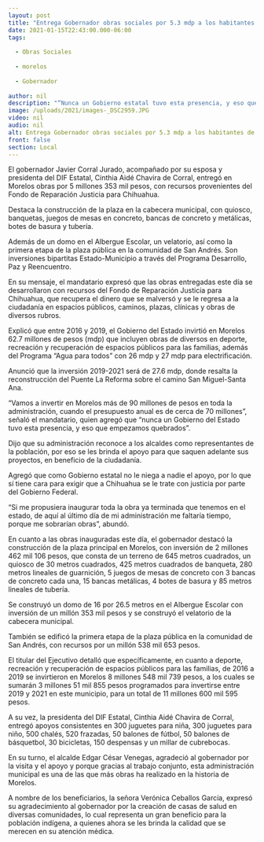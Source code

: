 ```yaml
---
layout: post
title: "Entrega Gobernador obras sociales por 5.3 mdp a los habitantes de Morelos"
date: 2021-01-15T22:43:00.000-06:00
tags:
  
  - Obras Sociales
  
  - morelos
  
  - Gobernador
  
author: nil
description: "“Nunca un Gobierno estatal tuvo esta presencia, y eso que empezamos quebrados. Vamos a invertir en Morelos más de 90 millones de pesos en toda la administración”: Javier Corral"
image: /uploads/2021/images-_DSC2959.JPG
video: nil
audio: nil
alt: Entrega Gobernador obras sociales por 5.3 mdp a los habitantes de Morelos
front: false
section: Local
---
```


El gobernador Javier Corral Jurado, acompañado por su esposa y presidenta del DIF Estatal, Cinthia Aidé Chavira de Corral, entregó en Morelos obras por 5 millones 353 mil pesos, con recursos provenientes del Fondo de Reparación Justicia para Chihuahua.

Destaca la construcción de la plaza en la cabecera municipal, con quiosco, banquetas, juegos de mesas en concreto, bancas de concreto y metálicas, botes de basura y tubería.

Además de un domo en el Albergue Escolar, un velatorio, así como la primera etapa de la plaza pública en la comunidad de San Andrés. Son inversiones bipartitas Estado-Municipio a través del Programa Desarrollo, Paz y Reencuentro.

En su mensaje, el mandatario expresó que las obras entregadas este día se desarrollaron con recursos del Fondo de Reparación Justicia para Chihuahua, que recupera el dinero que se malversó y se le regresa a la ciudadanía en espacios públicos, caminos, plazas, clínicas y obras de diversos rubros.

Explicó que entre 2016 y 2019, el Gobierno del Estado invirtió en Morelos 62.7 millones de pesos (mdp) que incluyen obras de diversos en deporte, recreación y recuperación de espacios públicos para las familias, además del Programa “Agua para todos” con 26 mdp y 27 mdp para electrificación.

Anunció que la inversión 2019-2021 será de 27.6 mdp, donde resalta la reconstrucción del Puente La Reforma sobre el camino San Miguel-Santa Ana.

“Vamos a invertir en Morelos más de 90 millones de pesos en toda la administración, cuando el presupuesto anual es de cerca de 70 millones”, señaló el mandatario, quien agregó que “nunca un Gobierno del Estado tuvo esta presencia, y eso que empezamos quebrados”.

Dijo que su administración reconoce a los alcaldes como representantes de la población, por eso se les brinda el apoyo para que saquen adelante sus proyectos, en beneficio de la ciudadanía.

Agregó que como Gobierno estatal no le niega a nadie el apoyo, por lo que sí tiene cara para exigir que a Chihuahua se le trate con justicia por parte del Gobierno Federal.

“Si me propusiera inaugurar toda la obra ya terminada que tenemos en el estado, de aquí al último día de mi administración me faltaría tiempo, porque me sobrarían obras”, abundó.

En cuanto a las obras inauguradas este día, el gobernador destacó la construcción de la plaza principal en Morelos, con inversión de 2 millones 462 mil 106 pesos, que consta de un terreno de 645 metros cuadrados, un quiosco de 30 metros cuadrados, 425 metros cuadrados de banqueta, 280 metros lineales de guarnición, 5 juegos de mesas de concreto con 3 bancas de concreto cada una, 15 bancas metálicas, 4 botes de basura y 85 metros lineales de tubería.

Se construyó un domo de 16 por 26.5 metros en el Albergue Escolar con inversión de un millón 353 mil pesos y se construyó el velatorio de la cabecera municipal.

También se edificó la primera etapa de la plaza pública en la comunidad de San Andrés, con recursos por un millón 538 mil 653 pesos.

El titular del Ejecutivo detalló que específicamente, en cuanto a deporte, recreación y recuperación de espacios públicos para las familias, de 2016 a 2019 se invirtieron en Morelos 8 millones 548 mil 739 pesos, a los cuales se sumarán 3 millones 51 mil 855 pesos programados para invertirse entre 2019 y 2021 en este municipio, para un total de 11 millones 600 mil 595 pesos.

A su vez, la presidenta del DIF Estatal, Cinthia Aidé Chavira de Corral, entregó apoyos consistentes en 300 juguetes para niña, 300 juguetes para niño, 500 chalés, 520 frazadas, 50 balones de fútbol, 50 balones de básquetbol, 30 bicicletas, 150 despensas y un millar de cubrebocas.

En su turno, el alcalde Edgar César Venegas, agradeció al gobernador por la visita y el apoyo y porque gracias al trabajo conjunto, esta administración municipal es una de las que más obras ha realizado en la historia de Morelos.

A nombre de los beneficiarios, la señora Verónica Ceballos García, expresó su agradecimiento al gobernador por la creación de casas de salud en diversas comunidades, lo cual representa un gran beneficio para la población indígena, a quienes ahora se les brinda la calidad que se merecen en su atención médica.